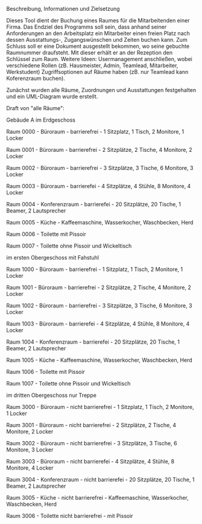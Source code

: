 Beschreibung, Informationen und Zielsetzung

Dieses Tool dient der Buchung eines Raumes für die Mitarbeitenden einer Firma. 
Das Endziel des Programms soll sein, dass anhand seiner Anforderungen an den Arbeitsplatz ein Mitarbeiter einen freien Platz nach 
dessen Ausstattungs-, Zugangswünschen und Zeiten buchen kann.
Zum Schluss soll er eine Dokument ausgestellt bekommen, wo seine gebuchte Raumnummer draufsteht. Mit dieser erhält er an der Rezeption den Schlüssel zum Raum.
Weitere Ideen: Usermanagement anschließen, wobei verschiedene Rollen (zB. Hausmeister, Admin, Teamlead, Mitarbeiter, Werkstudent) Zugriffsoptionen auf Räume haben (zB. nur Teamlead kann
Koferenzraum buchen).

Zunächst wurden alle Räume, Zuordnungen und Ausstattungen festgehalten und ein UML-Diagram wurde erstellt.



Draft von "alle Räume":

Gebäude A
im Erdgeschoss 

Raum 0000 - Büroraum - barrierefrei - 1 Sitzplatz, 1 Tisch, 2 Monitore, 1 Locker

Raum 0001 - Büroraum - barrierefrei - 2 Sitzplätze, 2 Tische, 4 Monitore, 2 Locker

Raum 0002 - Büroraum - barrierefrei - 3 Sitzplätze, 3 Tische, 6 Monitore, 3 Locker

Raum 0003 - Büroraum - barrierefei - 4 Sitzplätze, 4 Stühle, 8 Monitore, 4 Locker

Raum 0004 - Konferenzraum - barrierefei - 20 Sitzplätze, 20 Tische, 1 Beamer, 2 Lautsprecher

Raum 0005 - Küche - Kaffeemaschine, Wasserkocher, Waschbecken, Herd

Raum 0006 - Toilette mit Pissoir

Raum 0007 - Toilette ohne Pissoir und Wickeltisch

im ersten Obergeschoss mit Fahstuhl

Raum 1000 - Büroraum - barrierefrei - 1 Sitzplatz, 1 Tisch, 2 Monitore, 1 Locker

Raum 1001 - Büroraum - barrierefrei - 2 Sitzplätze, 2 Tische, 4 Monitore, 2 Locker

Raum 1002 - Büroraum - barrierefrei - 3 Sitzplätze, 3 Tische, 6 Monitore, 3 Locker

Raum 1003 - Büroraum - barrierefei - 4 Sitzplätze, 4 Stühle, 8 Monitore, 4 Locker

Raum 1004 - Konferenzraum - barrierefei - 20 Sitzplätze, 20 Tische, 1 Beamer, 2 Lautsprecher

Raum 1005 - Küche - Kaffeemaschine, Wasserkocher, Waschbecken, Herd

Raum 1006 - Toilette mit Pissoir

Raum 1007 - Toilette ohne Pissoir und Wickeltisch

im dritten Obergeschoss nur Treppe

Raum 3000 - Büroraum - nicht barrierefrei - 1 Sitzplatz, 1 Tisch, 2 Monitore, 1 Locker

Raum 3001 - Büroraum - nicht barrierefrei - 2 Sitzplätze, 2 Tische, 4 Monitore, 2 Locker

Raum 3002 - Büroraum - nicht barrierefrei - 3 Sitzplätze, 3 Tische, 6 Monitore, 3 Locker

Raum 3003 - Büroraum - nicht barrierefei - 4 Sitzplätze, 4 Stühle, 8 Monitore, 4 Locker

Raum 3004 - Konferenzraum - nicht barrierefei - 20 Sitzplätze, 20 Tische, 1 Beamer, 2 Lautsprecher

Raum 3005 - Küche - nicht barrierefrei - Kaffeemaschine, Wasserkocher, Waschbecken, Herd

Raum 3006 - Toilette nicht barrierefrei - mit Pissoir

